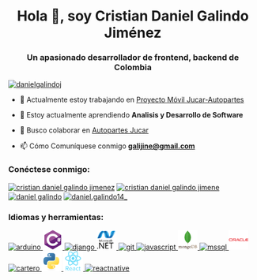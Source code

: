 <h1 align="center">Hola 👋, soy Cristian Daniel Galindo Jiménez</h1>
<h3 align="center">Un apasionado desarrollador de frontend, backend de Colombia</h3>

<p align="left "> <a href="https://github.com/ryo-ma/github-profile-tropic"><img src="https://github-profile-tropico.vercel.app/?username=danielgalindoj" alt="danielgalindoj" /></a> </p>

- 🔭 Actualmente estoy trabajando en [Proyecto Móvil Jucar-Autopartes](https://github.com/DanielGalindoJ/jucar.git)

- 🌱 Estoy actualmente aprendiendo **Analisis y Desarrollo de Software**

- 👯 Busco colaborar en [Autopartes Jucar](https://github.com/shelovespalace22/Autopartes-Jucar.git)

- 📫 Cómo Comuníquese conmigo **galijine@gmail.com**

<h3 align="left">Conéctese conmigo:</h3>
<p align="left">
<a href="https://linkedin.com/in/ cristian daniel galindo jimenez" target="blank"><img align="center" src="https://raw.githubusercontent.com/rahuldkjain/github-profile-readme-generator/master/src/images/icons/Social /linked-in-alt.svg" alt="cristian daniel galindo jimenez" height="30" width="40" /></a>
<a href="https://stackoverflow.com/users/cristian daniel galindo jimene" target="blank"><img align="center" src="https://raw.githubusercontent.com/rahuldkjain/github-profile-readme-generator/master/src/images/icons/Social/stack -overflow.svg" alt="cristian daniel galindo jimene" height="30" width="40" /></a>
<a href="https://fb.com/daniel galindo" target="blank" ><img align="center" src="https://raw.githubusercontent.com/rahuldkjain/github-profile-readme-generator/master/src/images/icons/Social/facebook.svg" alt="daniel galindo " altura="30" ancho="40" /></a>
<a href="https://instagram.com/daniel.galindo14_" target="blank"><img align="center" src=" https://raw.githubusercontent.com/rahuldkjain/github-profile-readme-generator/master/src/images/icons/Social/instagram.svg" alt="daniel.galindo14_" height="30" width="40 " /></a>
</p>

<h3 align="left">Idiomas y herramientas:</h3>
<p align="left"> <a href="https://www.arduino.cc/" target="_blank" rel="noreferrer"> <img src="https://cdn.worldvectorlogo.com/ logos/arduino-1.svg" alt="arduino" width="40" height="40"/> </a> <a href="https://www.w3schools.com/cs/" target=" _blank" rel="noreferrer"> <img src="https://raw.githubusercontent.com/devicons/devicon/master/icons/csharp/csharp-original.svg" alt="csharp" width="40" height ="40"/> </a> <a href="https://www.djangoproject.com/" target="_blank" rel="noreferrer"> <img src="https://cdn.worldvectorlogo. com/logos/django.svg" alt="django" width="40" height="40"/> </a> <a href="https://dotnet.microsoft.com/" target="_blank" rel="noreferrer"> <img src="https://raw.githubusercontent.com/devicons/devicon/master/icons/dot-net/dot-net-original-wordmark.svg" alt="dotnet" width= "40" altura="40"/> </a> <a href="https://git-scm.com/" target="_blank" rel="noreferrer"> <img src="https:// www.vectorlogo.zone/logos/git-scm/git-scm-icon.svg" alt="git" width="40" height="40"/> </a> <a href="https:// desarrollador.mozilla.org/en-US/docs/Web/JavaScript" target="_blank" rel="noreferrer"> <img src="https://raw.githubusercontent.com/devicons/devicon/master/icons/ javascript/javascript-original.svg" alt="javascript" width="40" height="40"/> </a> <a href="https://www.mongodb.com/" target="_blank" rel="noreferrer"> <img src="https://raw.githubusercontent.com/devicons/devicon/master/icons/mongodb/mongodb-original-wordmark.svg" alt="mongodb" width="40" height ="40"/> </a> <a href="https://www.microsoft.com/en-us/sql-server" target="_blank" rel="noreferrer"> <img src="https ://www.svgrepo.com/show/303229/microsoft-sql-server-logo.svg" alt="mssql" width="40" height="40"/> </a> <a href="https ://www.oracle.com/" target="_blank" rel="noreferrer"> <img src="https://raw.githubusercontent.com/devicons/devicon/master/icons/oracle/oracle-original.svg" alt="oracle" width="40" height="40"/> </a> <a href="https://postman.com" target="_blank" rel="noreferrer"> <img src ="https://www.vectorlogo.zone/logos/getpostman/getpostman-icon.svg" alt="cartero" width="40" height="40"/> </a> <a href="https: //www.python.org" target="_blank" rel="noreferrer"> <img src="https://raw.githubusercontent.com/devicons/devicon/master/icons/python/python-original.svg" alt="python" width="40" height="40"/> </a> <a href="https://reactjs.org/" target="_blank" rel="noreferrer"> <img src= "https://raw.githubusercontent.com/devicons/devicon/master/icons/react/react-original-wordmark.svg" alt="react" width="40" height="40"/> </a> <a href="https://reactnative.dev/" target="_blank" rel="noreferrer"> <img src="https://reactnative.dev/img/header_logo.svg" alt="reactnative" ancho ="40" altura="40"/> </a> </p>
